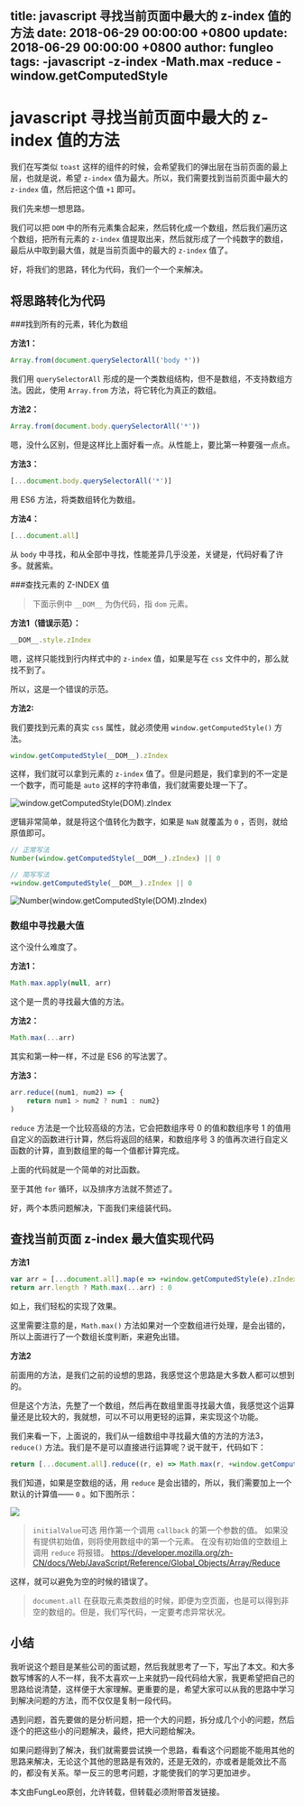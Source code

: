 title: javascript 寻找当前页面中最大的 z-index 值的方法
date: 2018-06-29 00:00:00 +0800
update: 2018-06-29 00:00:00 +0800
author: fungleo
tags:
    -javascript
    -z-index
    -Math.max
    -reduce
    -window.getComputedStyle
---

# javascript 寻找当前页面中最大的 z-index 值的方法

我们在写类似 `toast` 这样的组件的时候，会希望我们的弹出层在当前页面的最上层，也就是说，希望 `z-index` 值为最大。所以，我们需要找到当前页面中最大的 `z-index` 值，然后把这个值 `+1` 即可。

我们先来想一想思路。

我们可以把 `DOM` 中的所有元素集合起来，然后转化成一个数组，然后我们遍历这个数组，把所有元素的 `z-index` 值提取出来，然后就形成了一个纯数字的数组，最后从中取到最大值，就是当前页面中的最大的 `z-index` 值了。

好，将我们的思路，转化为代码，我们一个一个来解决。

## 将思路转化为代码

###找到所有的元素，转化为数组

**方法1：**

```js
Array.from(document.querySelectorAll('body *'))
```

我们用 `querySelectorAll` 形成的是一个类数组结构，但不是数组，不支持数组方法。因此，使用 `Array.from` 方法，将它转化为真正的数组。

**方法2：**

```js
Array.from(document.body.querySelectorAll('*'))
```

嗯，没什么区别，但是这样比上面好看一点。从性能上，要比第一种要强一点点。

**方法3：**

```js
[...document.body.querySelectorAll('*')]
```

用 ES6 方法，将类数组转化为数组。

**方法4：**

```js
[...document.all]
```

从 `body` 中寻找，和从全部中寻找，性能差异几乎没差，关键是，代码好看了许多。就酱紫。

###查找元素的 Z-INDEX 值

> 下面示例中 `__DOM__` 为伪代码，指 `dom` 元素。

**方法1（错误示范）：**

```js
__DOM__.style.zIndex
```

嗯，这样只能找到行内样式中的 `z-index` 值，如果是写在 `css` 文件中的，那么就找不到了。

所以，这是一个错误的示范。

**方法2:**

我们要找到元素的真实 `css` 属性，就必须使用 `window.getComputedStyle()` 方法。

```js
window.getComputedStyle(__DOM__).zIndex
```

这样，我们就可以拿到元素的 `z-index` 值了。但是问题是，我们拿到的不一定是一个数字，而可能是 `auto` 这样的字符串值，我们就需要处理一下了。

![window.getComputedStyle(__DOM__).zIndex](https://img-blog.csdn.net/2018060109552636?watermark/2/text/aHR0cHM6Ly9ibG9nLmNzZG4ubmV0L0Z1bmdMZW8=/font/5a6L5L2T/fontsize/400/fill/I0JBQkFCMA==/dissolve/70)

逻辑非常简单，就是将这个值转化为数字，如果是 `NaN` 就覆盖为 `0` ，否则，就给原值即可。

```js
// 正常写法
Number(window.getComputedStyle(__DOM__).zIndex) || 0

// 简写写法
+window.getComputedStyle(__DOM__).zIndex || 0
```

![Number(window.getComputedStyle(__DOM__).zIndex)](https://img-blog.csdn.net/20180601095723430?watermark/2/text/aHR0cHM6Ly9ibG9nLmNzZG4ubmV0L0Z1bmdMZW8=/font/5a6L5L2T/fontsize/400/fill/I0JBQkFCMA==/dissolve/70)

### 数组中寻找最大值

这个没什么难度了。

**方法1：**

```js
Math.max.apply(null, arr)
```

这个是一贯的寻找最大值的方法。

**方法2：**

```js
Math.max(...arr)
```

其实和第一种一样，不过是 ES6 的写法罢了。

**方法3：**

```js
arr.reduce((num1, num2) => {
    return num1 > num2 ? num1 : num2}
)
```

`reduce` 方法是一个比较高级的方法，它会把数组序号 0 的值和数组序号 1 的值用自定义的函数进行计算，然后将返回的结果，和数组序号 3 的值再次进行自定义函数的计算，直到数组里的每一个值都计算完成。

上面的代码就是一个简单的对比函数。

至于其他 `for` 循环，以及排序方法就不赘述了。

好，两个本质问题解决，下面我们来组装代码。

## 查找当前页面 z-index 最大值实现代码

**方法1**

```js
var arr = [...document.all].map(e => +window.getComputedStyle(e).zIndex || 0)
return arr.length ? Math.max(...arr) : 0
```

如上，我们轻松的实现了效果。

这里需要注意的是，`Math.max()` 方法如果对一个空数组进行处理，是会出错的，所以上面进行了一个数组长度判断，来避免出错。

**方法2**

前面用的方法，是我们之前的设想的思路，我感觉这个思路是大多数人都可以想到的。

但是这个方法，先整了一个数组，然后再在数组里面寻找最大值，我感觉这个运算量还是比较大的，我就想，可以不可以用更轻的运算，来实现这个功能。

我们来看一下，上面说的，我们从一组数组中寻找最大值的方法的方法3，`reduce()` 方法。我们是不是可以直接进行运算呢？说干就干，代码如下：

```js
return [...document.all].reduce((r, e) => Math.max(r, +window.getComputedStyle(e).zIndex || 0), 0)
```

我们知道，如果是空数组的话，用 `reduce` 是会出错的，所以，我们需要加上一个默认的计算值—— `0` 。如下图所示：

![](https://raw.githubusercontent.com/fengcms/articles/master/image/2e/1ccd6922dd9daff54ed22b8867ecaf.png)
>`initialValue`可选
>用作第一个调用 `callback` 的第一个参数的值。 如果没有提供初始值，则将使用数组中的第一个元素。 在没有初始值的空数组上调用 `reduce` 将报错。
>https://developer.mozilla.org/zh-CN/docs/Web/JavaScript/Reference/Global_Objects/Array/Reduce

这样，就可以避免为空的时候的错误了。

>`document.all` 在获取元素类数组的时候，即便为空页面，也是可以得到非空的数组的。但是，我们写代码，一定要考虑异常状况。

## 小结

我听说这个题目是某些公司的面试题，然后我就思考了一下，写出了本文。和大多数写博客的人不一样，我不太喜欢一上来就扔一段代码给大家，我更希望把自己的思路给说清楚，这样便于大家理解。更重要的是，希望大家可以从我的思路中学习到解决问题的方法，而不仅仅是复制一段代码。

遇到问题，首先要做的是分析问题，把一个大的问题，拆分成几个小的问题，然后逐个的把这些小的问题解决，最终，把大问题给解决。

如果问题得到了解决，我们就需要尝试换一个思路，看看这个问题能不能用其他的思路来解决，无论这个其他的思路是有效的，还是无效的，亦或者是能效比不高的，都没有关系。举一反三的思考问题，才能使我们的学习更加进步。

本文由FungLeo原创，允许转载，但转载必须附带首发链接。

